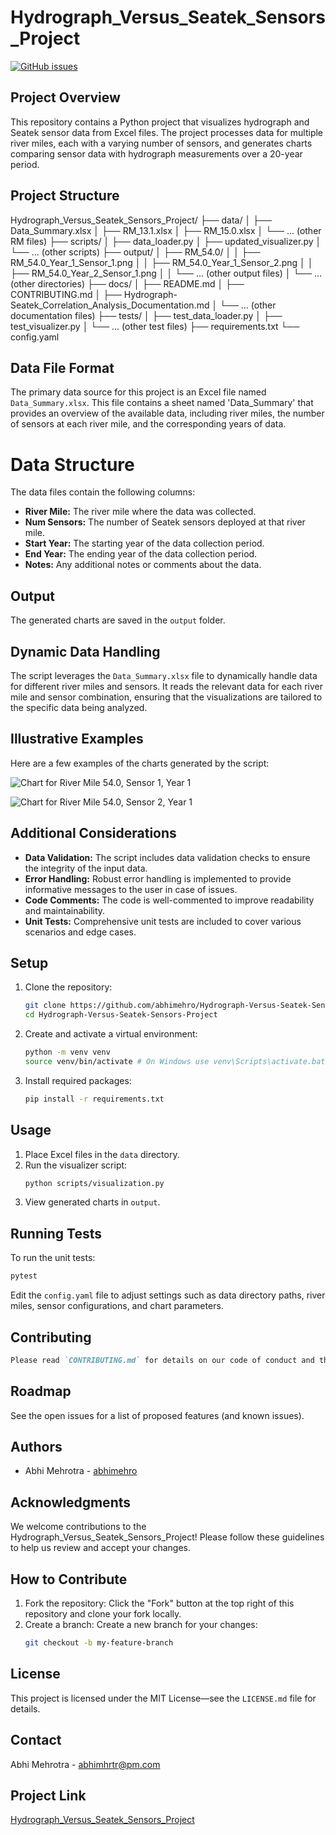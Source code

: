 # Hydrograph_Versus_Seatek_Sensors_Project

[![GitHub issues](https://img.shields.io/github/issues/abhimehro/Hydrograph_Versus_Seatek_Sensors_Project)](https://github.com/abhimehro/Hydrograph_Versus_Seatek_Sensors_Project/issues)

## Project Overview

This repository contains a Python project that visualizes hydrograph and Seatek sensor data from Excel files. The
project processes data for multiple river miles, each with a varying number of sensors, and generates charts comparing
sensor data with hydrograph measurements over a 20-year period.

## Project Structure

Hydrograph_Versus_Seatek_Sensors_Project/
├── data/
│ ├── Data_Summary.xlsx
│ ├── RM_13.1.xlsx
│ ├── RM_15.0.xlsx
│ └── ... (other RM files)
├── scripts/
│ ├── data_loader.py
│ ├── updated_visualizer.py
│ └── ... (other scripts)
├── output/
│ ├── RM_54.0/
│ │ ├── RM_54.0_Year_1_Sensor_1.png
│ │ ├── RM_54.0_Year_1_Sensor_2.png
│ │ ├── RM_54.0_Year_2_Sensor_1.png
│ │ └── ... (other output files)
│ └── ... (other directories)
├── docs/
│ ├── README.md
│ ├── CONTRIBUTING.md
│ ├── Hydrograph-Seatek_Correlation_Analysis_Documentation.md
│ └── ... (other documentation files)
├── tests/
│ ├── test_data_loader.py
│ ├── test_visualizer.py
│ └── ... (other test files)
├── requirements.txt
└── config.yaml

## Data File Format

The primary data source for this project is an Excel file named `Data_Summary.xlsx`. This file contains a sheet named 'Data_Summary' that provides an overview of the available data, including river miles, the number of sensors at each
river mile, and the corresponding years of data.

# Data Structure

The data files contain the following columns:

* **River Mile:** The river mile where the data was collected.
* **Num Sensors:** The number of Seatek sensors deployed at that river mile.
* **Start Year:** The starting year of the data collection period.
* **End Year:** The ending year of the data collection period.
* **Notes:** Any additional notes or comments about the data.

## Output

The generated charts are saved in the `output` folder.

## Dynamic Data Handling

The script leverages the `Data_Summary.xlsx` file to dynamically handle data for different river miles and sensors. It
reads the relevant data for each river mile and sensor combination, ensuring that the visualizations are tailored to the
specific data being analyzed.

## Illustrative Examples

Here are a few examples of the charts generated by the script:

![Chart for River Mile 54.0, Sensor 1, Year 1](https://raw.githubusercontent.com/abhimehro/Hydrograph_Versus_Seatek_Sensors_Project/main/output/RM_54.0/RM_54.0_Year_1_Sensor%201.png)

![Chart for River Mile 54.0, Sensor 2, Year 1](https://raw.githubusercontent.com/abhimehro/Hydrograph_Versus_Seatek_Sensors_Project/main/output/RM_54.0/RM_54.0_Year_1_Sensor%202.png)

## Additional Considerations

* **Data Validation:** The script includes data validation checks to ensure the integrity of the input data.
* **Error Handling:** Robust error handling is implemented to provide informative messages to the user in case of
  issues.
* **Code Comments:** The code is well-commented to improve readability and maintainability.
* **Unit Tests:** Comprehensive unit tests are included to cover various scenarios and edge cases.

## Setup

1. Clone the repository:
    ```bash
    git clone https://github.com/abhimehro/Hydrograph-Versus-Seatek-Sensors-Project.git
    cd Hydrograph-Versus-Seatek-Sensors-Project
    ```

2. Create and activate a virtual environment:
    ```bash
    python -m venv venv
    source venv/bin/activate # On Windows use venv\Scripts\activate.bat
    ```

3. Install required packages:
    ```bash
    pip install -r requirements.txt
    ```

## Usage

1. Place Excel files in the `data` directory.
2. Run the visualizer script:
    ```bash
    python scripts/visualization.py
    ```
3. View generated charts in `output`.

## Running Tests

To run the unit tests:

```bash
pytest
```

Edit the `config.yaml` file to adjust settings such as data directory paths, river miles, sensor configurations, and
chart parameters.

## Contributing

 ```markdown
 Please read `CONTRIBUTING.md` for details on our code of conduct and the process for submitting pull requests.
 ```

## Roadmap

See the open issues for a list of proposed features (and known issues).

## Authors

- Abhi Mehrotra - [abhimehro](https://github.com/abhimehro)

## Acknowledgments

We welcome contributions to the Hydrograph_Versus_Seatek_Sensors_Project! Please follow these guidelines to help us
review and accept your changes.

## How to Contribute

1. Fork the repository: Click the "Fork" button at the top right of this repository and clone your fork locally.
2. Create a branch: Create a new branch for your changes:
    ```bash
    git checkout -b my-feature-branch
    ```

## License

This project is licensed under the MIT License—see the `LICENSE.md` file for details.

## Contact

Abhi Mehrotra - <abhimhrtr@pm.com>

## Project Link

[Hydrograph_Versus_Seatek_Sensors_Project](https://github.com/abhimehro/Hydrograph_Versus_Seatek_Sensors_Project)
